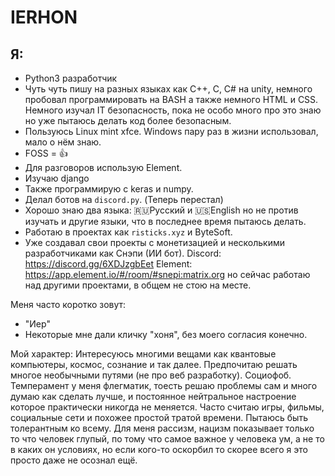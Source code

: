 # IERHON
## Я:
- Python3 разработчик
- Чуть чуть пишу на разных языках как C++, C, C# на unity, немного пробовал программировать на BASH а также немного HTML и CSS. Немного изучал IT безопасность, пока не особо много про это знаю но уже пытаюсь делать код более безопасным.
- Пользуюсь Linux mint xfce. Windows пару раз в жизни использовал, мало о нём знаю.
- FOSS = 👍
- Для разговоров использую Element.
- Изучаю django
- Также программирую с keras и numpy.
- Делал ботов на `discord.py`. (Теперь перестал)
- Хорошо знаю два языка: 🇷🇺Русский и 🇺🇸English но не против изучать и другие языки, что в последнее время пытаюсь делать.
- Работаю в проектах как `risticks.xyz` и ByteSoft.
- Уже создавал свои проекты с монетизацией и несколькими разработчиками как Снэпи (ИИ бот). Discord: https://discord.gg/6XDJzgbEet Element: https://app.element.io/#/room/#snepi:matrix.org но сейчас работаю над другими проектами, в общем не стою на месте.

Меня часто коротко зовут:
- "Иер"
- Некоторые мне дали кличку "хоня", без моего согласия конечно.

Мой характер: Интересуюсь многими вещами как квантовые компьютеры, космос, сознание и так далее. Предпочитаю решать многое необычными путями (не про веб разработку). Социофоб. Темперамент у меня флегматик, тоесть решаю проблемы сам и много думаю как сделать лучше, и постоянное нейтральное настроение которое практически никогда не меняется. Часто считаю игры, фильмы, социальные сети и похожее простой тратой времени. Пытаюсь быть толерантным ко всему. Для меня рассизм, нацизм показывает только то что человек глупый, по тому что самое важное у человека ум, а не то в каких он условиях, но если кого-то оскорбил то скорее всего я это просто даже не осознал ещё.
